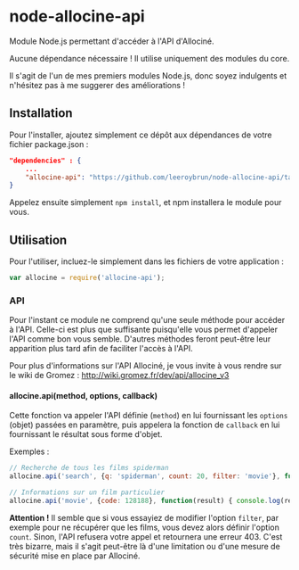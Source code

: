 # node-allocine-api

Module Node.js permettant d'accéder à l'API d'Allociné.

Aucune dépendance nécessaire ! Il utilise uniquement des modules du core.

Il s'agit de l'un de mes premiers modules Node.js, donc soyez indulgents et n'hésitez pas à me suggerer des améliorations !

## Installation

Pour l'installer, ajoutez simplement ce dépôt aux dépendances de votre fichier package.json :

```json
"dependencies" : {
	...
    "allocine-api": "https://github.com/leeroybrun/node-allocine-api/tarball/master"
}
```

Appelez ensuite simplement `npm install`, et npm installera le module pour vous.

## Utilisation

Pour l'utiliser, incluez-le simplement dans les fichiers de votre application :

```javascript
var allocine = require('allocine-api');
```

### API

Pour l'instant ce module ne comprend qu'une seule méthode pour accéder à l'API. Celle-ci est plus que suffisante puisqu'elle vous permet d'appeler l'API comme bon vous semble. D'autres méthodes feront peut-être leur apparition plus tard afin de faciliter l'accès à l'API.

Pour plus d'informations sur l'API Allociné, je vous invite à vous rendre sur le wiki de Gromez : http://wiki.gromez.fr/dev/api/allocine_v3

#### allocine.api(method, options, callback)

Cette fonction va appeler l'API définie (`method`) en lui fournissant les `options` (objet) passées en paramètre, puis appelera la fonction de `callback` en lui fournissant le résultat sous forme d'objet.

Exemples :
```javascript
// Recherche de tous les films spiderman
allocine.api('search', {q: 'spiderman', count: 20, filter: 'movie'}, function(results) { console.log(results.feed.totalResults); });

// Informations sur un film particulier
allocine.api('movie', {code: 128188}, function(result) { console.log(result.movie.title); });
```

**Attention !** Il semble que si vous essayiez de modifier l'option `filter`, par exemple pour ne récupérer que les films, vous devez alors définir l'option `count`. Sinon, l'API refusera votre appel et retournera une erreur 403. C'est très bizarre, mais il s'agit peut-être là d'une limitation ou d'une mesure de sécurité mise en place par Allociné.